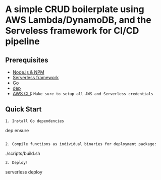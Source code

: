 # A simple CRUD boilerplate using AWS Lambda/DynamoDB, and the Serveless framework for CI/CD pipeline



## Prerequisites

- [Node.js & NPM](https://github.com/creationix/nvm)
- [Serverless framework](https://serverless.com/framework/docs/providers/aws/guide/installation/)
- [Go](https://golang.org/dl/)
- [dep](https://github.com/golang/dep)
- [AWS CLI](https://aws.amazon.com/pt/cli/): `Make sure to setup all AWS and Serverless credentials`

## Quick Start

```
1. Install Go dependencies

```
dep ensure
```

2. Compile functions as individual binaries for deployment package:

```
./scripts/build.sh
```
3. Deploy!

```
serverless deploy
```
